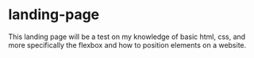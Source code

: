 # landing-page

This landing page will be a test on my knowledge of basic html, css, and more specifically the flexbox and how to position elements on a website. 